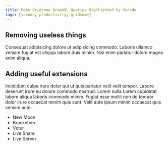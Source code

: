 ```yaml
---
title: Make Gridsome QraphQL Queries Highlighted by Vscode
tags: [vscode, productivity, gridsome]
---
```


## Removing useless things

Consequat adipisicing dolore ut adipisicing commodo. Laboris ullamco veniam fugiat est aliquip labore duis minim. Nisi enim pariatur dolore magna enim aliqua.  

## Adding useful extensions

Incididunt culpa irure dolor qui ut quis pariatur velit velit tempor. Labore deserunt irure eu dolore commodo nostrud. Lorem nulla Lorem cupidatat labore aliqua laboris commodo minim. Fugiat esse mollit non do tempor dolor irure occaecat minim quis sunt. Velit aute ipsum minim occaecat quis veniam aute.  

- New Moon  
- Bracketeer
- Vetur
- Live Share
- Live Server

